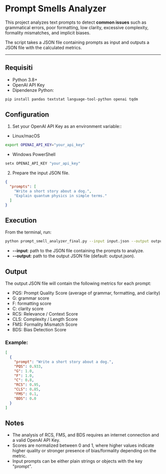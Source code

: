 # Prompt Smells Analyzer

This project analyzes text prompts to detect **common issues** such as grammatical errors, poor formatting, low clarity, excessive complexity, formality mismatches, and implicit biases.  

The script takes a JSON file containing prompts as input and outputs a JSON file with the calculated metrics.

---

## Requisiti

- Python 3.8+
- OpenAI API Key
- Dipendenze Python:

```bash
pip install pandas textstat language-tool-python openai tqdm
```

## Configuration
1. Set your OpenAI API Key as an environment variable::
- Linux/macOS
```bash
export OPENAI_API_KEY="your_api_key"
```
- Windows PowerShell
```powershell
setx OPENAI_API_KEY "your_api_key"
```
2. Prepare the input JSON file.
```json
{
  "prompts": [
    "Write a short story about a dog.",
    "Explain quantum physics in simple terms."
  ]
}
```

## Execution
From the terminal, run:
```bash
python prompt_smell_analyzer_final.py --input input.json --output output.json
```
- **--input**: path to the JSON file containing the prompts to analyze.
- **--output**: path to the output JSON file (default: output.json).

## Output
The output JSON file will contain the following metrics for each prompt:

- PQS: Prompt Quality Score (average of grammar, formatting, and clarity)
- G: grammar score
- F: formatting score
- C: clarity score
- RCS: Relevance / Context Score
- CLS: Complexity / Length Score
- FMS: Formality Mismatch Score
- BDS: Bias Detection Score

### Example:
```json
[
  {
    "prompt": "Write a short story about a dog.",
    "PQS": 0.933,
    "G": 1.0,
    "F": 1.0,
    "C": 0.8,
    "RCS": 0.95,
    "CLS": 0.85,
    "FMS": 0.1,
    "BDS": 0.0
  }
]
```

## Notes
- The analysis of RCS, FMS, and BDS requires an internet connection and a valid OpenAI API Key.
- Scores are normalized between 0 and 1, where higher values indicate higher quality or stronger presence of bias/formality depending on the metric.
- Input prompts can be either plain strings or objects with the key "prompt".
